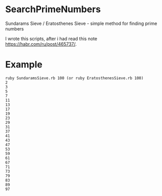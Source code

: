 # SearchPrimeNumbers
Sundarams Sieve / Eratosthenes Sieve -  simple method for finding prime numbers

I wrote this scripts, after i had read this note https://habr.com/ru/post/465737/.

# Example
```
ruby SundaramsSieve.rb 100 (or ruby EratosthenesSieve.rb 100)
2
3
5
7
11
13
17
19
23
29
31
37
41
43
47
53
59
61
67
71
73
79
83
89
97
```
